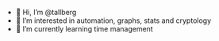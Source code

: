 - 👋 Hi, I’m @tallberg
- 👀 I’m interested in automation, graphs, stats and cryptology
- 🌱 I’m currently learning time management

<!---
tallberg/tallberg is a ✨ special ✨ repository because its `README.md` (this file) appears on your GitHub profile.
You can click the Preview link to take a look at your changes.
--->
